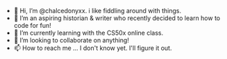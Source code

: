- 👋 Hi, I’m @chalcedonyxx. i like fiddling around with things.
- 👀 I’m an aspiring historian & writer who recently decided to learn how to code for fun!
- 🌱 I’m currently learning with the CS50x online class. 
- 💞️ I’m looking to collaborate on anything! 
- 📫 How to reach me ... I don't know yet. I'll figure it out.

<!---
chalcedonyxx/chalcedonyxx is a ✨ special ✨ repository because its `README.md` (this file) appears on your GitHub profile.
You can click the Preview link to take a look at your changes.
--->

